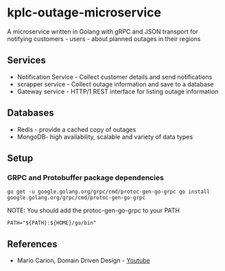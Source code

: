 # kplc-outage-microservice

A microservice written in Golang with gRPC and JSON transport for notifying customers - users - about planned outages in their regions

## Services
 - Notification Service - Collect customer details and send notifications
 - scrapper service  - Collect outage information and save to a database
 - Gateway service   - HTTP/1 REST interface for listing outage information

## Databases
- Redis - provide a cached copy of outages 
- MongoDB- high availability, scalable and variety of data types

## Setup 
### GRPC and Protobuffer package dependencies
```shell
go get -u google.golang.org/grpc/cmd/protoc-gen-go-grpc go install google.golang.org/grpc/cmd/protoc-gen-go-grpc
```
NOTE: You should add the protoc-gen-go-grpc to your PATH

```shell
PATH="${PATH}:${HOME}/go/bin"
```

## References
 - Mario Carion, Domain Driven Design - [Youtube](https://www.youtube.com/watch?v=LUvid5TJ81Y)